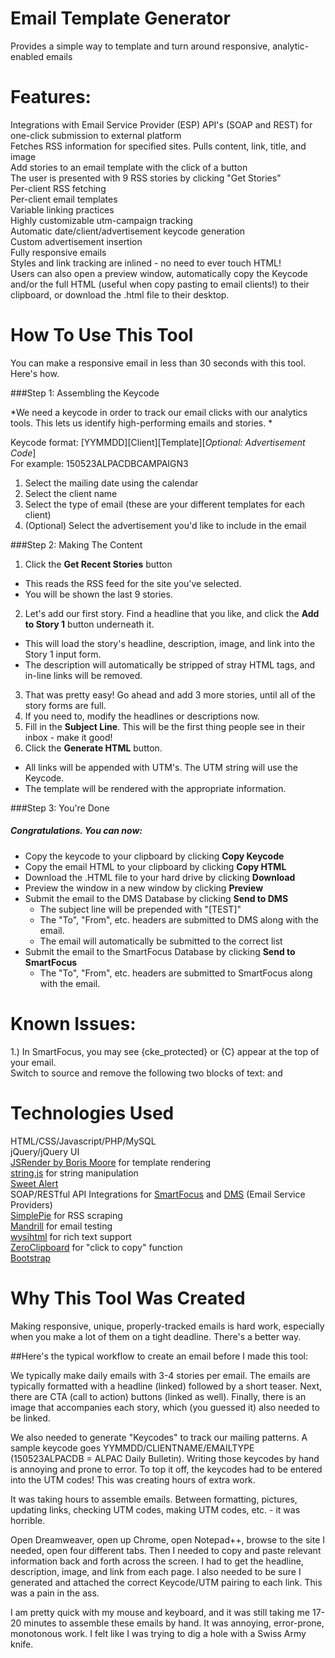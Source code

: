 # Email Template Generator  
Provides a simple way to template and turn around responsive, analytic-enabled emails  

# Features:  
Integrations with Email Service Provider (ESP) API's (SOAP and REST) for one-click submission to external platform  
Fetches RSS information for specified sites. Pulls content, link, title, and image  
Add stories to an email template with the click of a button  
The user is presented with 9 RSS stories by clicking "Get Stories"  
Per-client RSS fetching  
Per-client email templates  
Variable linking practices  
Highly customizable utm-campaign tracking  
Automatic date/client/advertisement keycode generation  
Custom advertisement insertion  
Fully responsive emails  
Styles and link tracking are inlined - no need to ever touch HTML!   
Users can also open a preview window, automatically copy the Keycode and/or the full HTML (useful when copy pasting to email clients!) to their clipboard, or download the .html file to their desktop.   

# How To Use This Tool  

You can make a responsive email in less than 30 seconds with this tool. Here's how.  

###Step 1: Assembling the Keycode  

*We need a keycode in order to track our email clicks with our analytics tools. This lets us identify high-performing emails and stories. * 

Keycode format: [YYMMDD][Client][Template][*Optional: Advertisement Code*]  
For example: 150523ALPACDBCAMPAIGN3  

1. Select the mailing date using the calendar  
2. Select the client name  
3. Select the type of email (these are your different templates for each client)  
4. (Optional) Select the advertisement you'd like to include in the email  

###Step 2: Making The Content  
1. Click the **Get Recent Stories** button   
  * This reads the RSS feed for the site you've selected.   
  * You will be shown the last 9 stories. 
2. Let's add our first story. Find a headline that you like, and click the **Add to Story 1** button underneath it.  
  * This will load the story's headline, description, image, and link into the Story 1 input form.  
  * The description will automatically be stripped of stray HTML tags, and in-line links will be removed.  
3. That was pretty easy! Go ahead and add 3 more stories, until all of the story forms are full.  
4. If you need to, modify the headlines or descriptions now.  
5. Fill in the **Subject Line**. This will be the first thing people see in their inbox - make it good!  
6. Click the **Generate HTML** button.  
  * All links will be appended with UTM's. The UTM string will use the Keycode.
  * The template will be rendered with the appropriate information.  
  
###Step 3: You're Done  

##### Congratulations. You can now:  

 * Copy the keycode to your clipboard by clicking **Copy Keycode**  
 * Copy the email HTML to your clipboard by clicking **Copy HTML**  
 * Download the .HTML file to your hard drive by clicking **Download**  
 * Preview the window in a new window by clicking **Preview**  
 * Submit the email to the DMS Database by clicking **Send to DMS**  
   * The subject line will be prepended with "[TEST]"   
   * The "To", "From", etc. headers are submitted to DMS along with the email.  
   * The email will automatically be submitted to the correct list  
 * Submit the email to the SmartFocus Database by clicking **Send to SmartFocus**  
   * The "To", "From", etc. headers are submitted to SmartFocus along with the email.  

# Known Issues:  
1.) In SmartFocus, you may see {cke_protected} or {C} appear at the top of your email.   
Switch to source and remove the following two blocks of text: <!-- SUBJECT LINE: --> and <!-- KEYCODE: -->  


# Technologies Used  
HTML/CSS/Javascript/PHP/MySQL  
jQuery/jQuery UI  
[JSRender by Boris Moore](https://github.com/borismoore/jsrender)  for template rendering  
[string.js](http://stringjs.com/#methods/times-n)  for string manipulation  
[Sweet Alert](http://t4t5.github.io/sweetalert/)  
SOAP/RESTful API Integrations for [SmartFocus](http://www.smartfocus.com/) and [DMS](http://dmsgs.com/) (Email Service Providers)  
[SimplePie](http://simplepie.org/)  for RSS scraping  
[Mandrill](https://mandrillapp.com/) for email testing    
[wysihtml](https://github.com/Voog/wysihtml) for rich text support  
[ZeroClipboard](https://github.com/zeroclipboard/zeroclipboard) for "click to copy" function  
[Bootstrap](http://getbootstrap.com/)  

# Why This Tool Was Created  

Making responsive, unique, properly-tracked emails is hard work, especially when you make a lot of them on a tight deadline. There's a better way.  

##Here's the typical workflow to create an email before I made this tool:  

We typically make daily emails with 3-4 stories per email. The emails are typically formatted with a headline (linked) followed by a short teaser. Next, there are CTA (call to action) buttons (linked as well). Finally, there is an image that accompanies each story, which (you guessed it) also needed to be linked.  

We also needed to generate "Keycodes" to track our mailing patterns. A sample keycode goes YYMMDD/CLIENTNAME/EMAILTYPE (150523ALPACDB = ALPAC Daily Bulletin). Writing those keycodes by hand is annoying and prone to error. To top it off, the keycodes had to be entered into the UTM codes! This was creating hours of extra work.  

It was taking hours to assemble emails. Between formatting, pictures, updating links, checking UTM codes, making UTM codes, etc. - it was horrible.  

Open Dreamweaver, open up Chrome, open Notepad++, browse to the site I needed, open four different tabs. Then I needed to copy and paste relevant information back and forth across the screen. I had to get the headline, description, image, and link from each page. I also needed to be sure I generated and attached the correct Keycode/UTM pairing to each link. This was a pain in the ass.  

I am pretty quick with my mouse and keyboard, and it was still taking me 17-20 minutes to assemble these emails by hand. It was annoying, error-prone, monotonous work. I felt like I was trying to dig a hole with a Swiss Army knife.  
